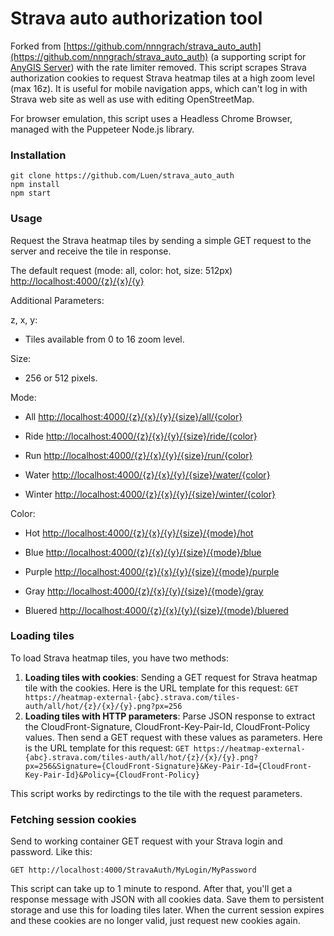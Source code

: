# Strava auto authorization tool

Forked from [https://github.com/nnngrach/strava_auto_auth](https://github.com/nnngrach/strava_auto_auth) (a supporting script for [AnyGIS Server](https://github.com/nnngrach/AnyGIS_server)) with the rate limiter removed. This script scrapes Strava authorization cookies to request Strava heatmap tiles at a high zoom level (max 16z). It is useful for mobile navigation apps, which can't log in with Strava web site as well as use with editing OpenStreetMap.

For browser emulation, this script uses a Headless Chrome Browser, managed with the Puppeteer Node.js library.

### Installation

```
git clone https://github.com/Luen/strava_auto_auth
npm install
npm start
```

### Usage

Request the Strava heatmap tiles by sending a simple GET request to the server and receive the tile in response.

The default request (mode: all, color: hot, size: 512px)
[http://localhost:4000/{z}/{x}/{y}](http://68.183.65.138:5050/7/22/50/512/all/hot)

Additional Parameters:

z, x, y:

- Tiles available from 0 to 16 zoom level.

Size:

- 256 or 512 pixels.

Mode:

- All [http://localhost:4000/{z}/{x}/{y}/{size}/all/{color}](http://68.183.65.138:5050/11/1856/1130/512/all/hot)

- Ride [http://localhost:4000/{z}/{x}/{y}/{size}/ride/{color}](http://68.183.65.138:5050/7/22/50/512/ride/hot)

- Run [http://localhost:4000/{z}/{x}/{y}/{size}/run/{color}](http://68.183.65.138:5050/7/22/50/512/run/hot)

- Water [http://localhost:4000/{z}/{x}/{y}/{size}/water/{color}](http://68.183.65.138:5050/7/22/50/512/water/hot)

- Winter [http://localhost:4000/{z}/{x}/{y}/{size}/winter/{color}](http://68.183.65.138:5050/7/22/50/512/winter/hot)

Color:

- Hot [http://localhost:4000/{z}/{x}/{y}/{size}/{mode}/hot](http://68.183.65.138:5050/7/22/50/512/all/hot)

- Blue [http://localhost:4000/{z}/{x}/{y}/{size}/{mode}/blue](http://68.183.65.138:5050/7/22/50/512/all/blue)

- Purple [http://localhost:4000/{z}/{x}/{y}/{size}/{mode}/purple](http://68.183.65.138:5050/7/22/50/512/all/purple)

- Gray [http://localhost:4000/{z}/{x}/{y}/{size}/{mode}/gray](http://68.183.65.138:5050/7/22/50/512/all/gray)

- Bluered [http://localhost:4000/{z}/{x}/{y}/{size}/{mode}/bluered](http://68.183.65.138:5050/7/22/50/512/all/bluered)

### Loading tiles

To load Strava heatmap tiles, you have two methods:
1. **Loading tiles with cookies**: Sending a GET request for Strava heatmap tile with the cookies. Here is the URL template for this request:
`GET https://heatmap-external-{abc}.strava.com/tiles-auth/all/hot/{z}/{x}/{y}.png?px=256`
2. **Loading tiles with HTTP parameters**: Parse JSON response to extract the CloudFront-Signature, CloudFront-Key-Pair-Id, CloudFront-Policy values. Then send a GET request with these values as parameters. Here is the URL template for this request:
`GET https://heatmap-external-{abc}.strava.com/tiles-auth/all/hot/{z}/{x}/{y}.png?px=256&Signature={CloudFront-Signature}&Key-Pair-Id={CloudFront-Key-Pair-Id}&Policy={CloudFront-Policy}`

This script works by redirctings to the tile with the request parameters.

### Fetching session cookies

Send to working container GET request with your Strava login and password. Like this:

`GET http://localhost:4000/StravaAuth/MyLogin/MyPassword`

This script can take up to 1 minute to respond. After that, you'll get a response message with JSON with all cookies data. Save them to persistent storage and use this for loading tiles later. When the current session expires and these cookies are no longer valid, just request new cookies again.
